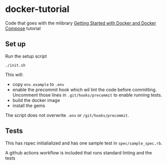 # docker-tutorial

Code that goes with the mlibrary [Getting Started with Docker and Docker Compose](
https://mlit.atlassian.net/wiki/spaces/LD/pages/2404090314/Getting+Started+with+Docker+and+Docker-Compose) tutorial

## Set up

Run the setup script
```
./init.sh
```

This will:

* copy `env.example` to `.env` 
* enable the precommit hook which wil lint the code before committing.  Uncomment
  those lines in `.git/hooks/precommit` to enable running tests.
* build the docker image
* install the gems

The script does not overwrite `.env` or `/git/hooks/precommit`.

## Tests
This has rspec initialialized and has one sample test in `spec/sample_spec.rb`. 

A github actions workflow is included that runs standard linting and the tests
